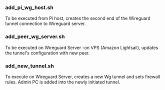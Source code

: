 ### add_pi_wg_host.sh

To be executed from Pi host, creates the second end of the Wireguard tunnel connection to Wireguard server.

### add_peer_wg_server.sh

To be executed on Wireguard Server -on VPS (Amazon Lightsail), updates the tunnel's configuration with new peer.

### add_new_tunnel.sh

To execute on Wireguard Server, creates a new Wg tunnel and sets firewall rules. Admin PC is added into the newly initiated tunnel.
